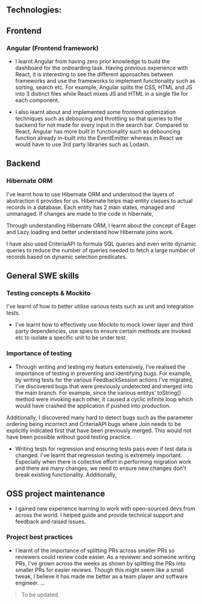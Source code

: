 ## Technologies:

## Frontend
### Angular (Frontend framework)
* I learnt Angular from having zero prior knowledge to build the dashboard for the onboarding task.
Having previous experience with React, it is interesting to see the different approaches between frameworks and use the frameworks to implement functionality such as sorting, search etc.
For example, Angular splits the CSS, HTML and JS into 3 distinct files while React mixes JS and HTML in a single file for each component.

* I also learnt about and implemented some frontend optimization techniques such as deboucing and throttling so that queries to the backend for not made for every input in the search bar.
Compared to React, Angular has more built in functionality such as debouncing function already in-built into the EventEmitter whereas in React we would have to use 3rd party libraries such as Lodash.

## Backend
### Hibernate ORM
I've learnt how to use Hibernate ORM and understood the layers of abstraction it provides for us. Hibernate helps map entity classes to actual records in a database. Each entity has 2 main states, managed and unmanaged. If changes are made to the code in hibernate,

Through understanding Hibernate ORM, I learnt about the concept of Eager and Lazy loading and better understand how Hibernate joins work.

I have also used CriteriaAPI to formula SQL queries and even write dynamic queries to reduce the number of queries needed to fetch a large number of records based on dynamic selection predicates.

## General SWE skills
### Testing concepts & Mockito
I've learnt of how to better utilise various tests such as unit and integration tests.
* I've learnt how to effectively use Mockito to mock lower layer and third party dependencies, use spies to ensure certain methods are invoked etc to isolate a specific unit to be under test.

### Importance of testing
* Through writing and testing my featurs extensively, I've realised the importance of testing in preventing and identifying bugs.
For example, by writing tests for the various FeedbackSession actions I've migrated, I've discovered bugs that were previously undetected and merged into the main branch. For example, since the various entitys' toString() method were invoking each other, it caused a cyclic infinite loop which would have crashed the application if pushed into production.

Additionally, I discovered many hard to detect bugs such as the parameter ordering being incorrect and CriteriaAPI bugs where Join needs to be explicitly indicated first that have been previously merged. This would not have been possible without good testing practice.

* Writing tests for regression and ensuring tests pass even if test data is changed.
I've learnt that regression testing is extremely important. Especially when there is collective effort in performing migration work and there are many changes, we need to ensure new changes don't break existing functionality.
Additionally,

## OSS project maintenance
* I gained new experience learning to work with open-sourced devs from across the world. I helped guide and provide technical support and feedback and raised issues.

### Project best practices
* I learnt of the importance of splitting PRs across smaller PRs so reviewers could review code easier.
As a reviewer and someone writing PRs, I've grown across the weeks as shown by splitting the PRs into smaller PRs for easier reviews. Though this might seem like a small tweak, I believe it has made me better as a team player and software engineer.
...

> To be updated.